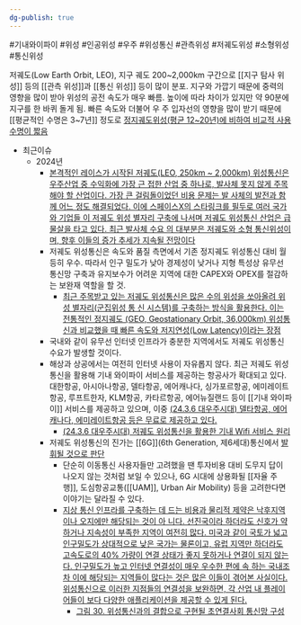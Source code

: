 ```yaml
---
dg-publish: true
---
```

#기내와이파이 #위성 #인공위성 #우주 #위성통신 #관측위성 #저궤도위성 #소형위성 #통신위성 


저궤도(Low Earth Orbit, LEO), 지구 궤도 200~2,000km 구간으로 [[지구 탐사 위성]] 등의 [[관측 위성]]과 [[통신 위성]] 등이 많이 분포. 지구와 가깝기 때문에 중력의 영향을 많이 받아 위성의 공전 속도가 매우 빠름. 높이에 따라 차이가 있지만 약 90분에 지구를 한 바퀴 돌게 됨. 빠른 속도와 더불어 우 주 입자선의 영향을 많이 받기 때문에 [[평균적인 수명은 3~7년]] 정도로 [정지궤도위성(평균 12~20년)에 비하여 비교적 사용 수명이 짧음](★%2011.7_국내%20우주%20발사체%20제조시장%20분석.pdf#page=34&selection=133,0,266,2&color=yellow)

- 최근이슈
	- 2024년
		- [본격적인 레이스가 시작된 저궤도(LEO, 250km ~ 2,000km) 위성통신은 우주산업 중 수익화에 가장 근 접한 산업 중 하나로, 발사체 못지 않게 주목해야 할 산업이다. 가장 큰 걸림돌이었던 비용 문제는 발 사체의 발전과 함께 어느 정도 해결되었다. 이에 스페이스X의 스타링크를 필두로 여러 국가와 기업들 이 저궤도 위성 별자리 구축에 나서며 저궤도 위성통신 산업은 급물살을 타고 있다. 최근 발사체 수요 의 대부분은 저궤도와 소형 통신위성이며, 향후 이들의 증가 추세가 지속될 전망이다](★%201.17_이미%20불붙은%20도화선.pdf#page=18&selection=30,0,173,0&color=yellow)
		- 저궤도 위성통신은 속도와 품질 측면에서 기존 정지궤도 위성통신 대비 월등히 우수. 따라서 인구 밀도가 낮아 경제성이 낮거나 지형 특성상 유무선 통신망 구축과 유지보수가 어려운 지역에 대한 CAPEX와 OPEX를 절감하는 보완재 역할을 할 것. 
			- [최근 주목받고 있는 저궤도 위성통신은 많은 수의 위성을 쏘아올려 위성 별자리(군집위성 통 신 시스템)를 구축하는 방식을 활용한다. 이는 전통적인 정지궤도 (GEO, Geostationary Orbit, 36,000km) 위성통신과 비교했을 때 빠른 속도와 저지연성(Low Latency)이라는 장점](★%201.17_이미%20불붙은%20도화선.pdf#page=18&selection=205,0,275,2&color=yellow)
		- 국내와 같이 유무선 인터넷 인프라가 충분한 지역에서도 저궤도 위성통신 수요가 발생할 것이다. 
		- 해상과 상공에서는 여전히 인터넷 사용이 자유롭지 않다. 최근 저궤도 위성통신을 활용해 기내 와이파이 서비스를 제공하는 항공사가 확대되고 있다. 대한항공, 아시아나항공, 델타항공, 에어캐나다, 싱가포르항공, 에미레이트 항공, 루프트한자, KLM항공, 카타르항공, 에어뉴질랜드 등이 [[기내 와이파이]] 서비스를 제공하고 있으며, 이중 [(24.3.6 대우주시대) 델타항공, 에어캐나다, 에미레이트항공 등은 무료로 제공하고 있다.](3.6_대우주시대.pdf#page=10&selection=48,1,251,1&color=yellow)
			- [(24.3.6 대우주시대) 저궤도 위성통신을 활용한 기내 Wifi 서비스 원리](3.6_대우주시대.pdf#page=11&selection=34,0,46,2&color=yellow)
		- 저궤도 위성통신의 진가는 [[6G]](6th Generation, 제6세대)통신에서 [발휘될 것으로 판단](★%201.17_이미%20불붙은%20도화선.pdf#page=22&selection=34,0,56,2&color=yellow)
			-  단순히 이동통신 사용자들만 고려했을 땐 투자비용 대비 도무지 답이 나오지 않는 것처럼 보일 수 있으나, 6G 시대에 상용화될 [[자율 주행]], 도심항공교통([[UAM]], Urban Air Mobility) 등을 고려한다면 이야기는 달라질 수 있다.
			- [지상 통신 인프라를 구축하는 데 드는 비용과 물리적 제약은 낙후지역이나 오지에만 해당되는 것이 아 니다. 선진국이라 하더라도 신호가 약하거나 지속성이 부족한 지역이 여전히 많다. 미국과 같이 국토가 넓고 인구밀도가 상대적으로 낮은 국가는 물론이고, 유럽 지역만 하더라도 고속도로의 40% 가량이 연결 상태가 좋지 못하거나 연결이 되지 않는다. 인구밀도가 높고 인터넷 연결성이 매우 우수한 편에 속 하는 국내조차 이에 해당되는 지역들이 많다는 것은 많은 이들이 겪어본 사실이다. 위성통신으로 이러한 지점들의 연결성을 보완하면, 각 산업 내 플레이어들이 보다 다양한 애플리케이션을 제공할 수 있게 된다.](★%201.17_이미%20불붙은%20도화선.pdf#page=22&selection=188,0,361,0&color=yellow)
				- [그림 30. 위성통신과의 결합으로 구현될 초연결사회 통신망 구성](★%201.17_이미%20불붙은%20도화선.pdf#page=23&selection=20,0,35,2&color=yellow)